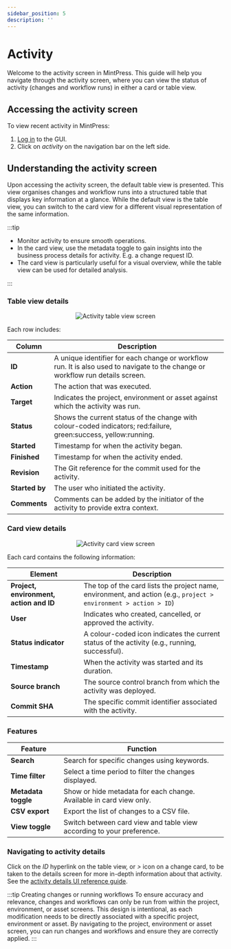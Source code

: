 ```yaml
---
sidebar_position: 5
description: ''
---
```


# Activity

Welcome to the activity screen in MintPress. This guide will help you navigate through the activity screen, where you can view the status of activity (changes and workflow runs) in either a card or table view.

## Accessing the activity screen

To view recent activity in MintPress:

1. [Log in](/ui/login.md) to the GUI.
2. Click on _activity_ on the navigation bar on the left side.

## Understanding the activity screen

Upon accessing the activity screen, the default table view is presented. This view organises changes and workflow runs into a structured table that displays key information at a glance. While the default view is the table view, you can switch to the card view for a different visual representation of the same information.

:::tip

- Monitor activity to ensure smooth operations.
- In the card view, use the metadata toggle to gain insights into the business process details for activity. E.g. a change request ID.
- The card view is particularly useful for a visual overview, while the table view can be used for detailed analysis.

:::

### Table view details

<p align='center'>
  <img alt='Activity table view screen' src={require('!url-loader!./activity-table-view.png').default} className='image-border'/>
</p>

Each row includes:

| Column              | Description                                                                                                                    |
|---------------------|--------------------------------------------------------------------------------------------------------------------------------|
| **ID**              | A unique identifier for each change or workflow run. It is also used to navigate to the change or workflow run details screen. |
| **Action**          | The action that was executed.                                                                                                  |
| **Target**          | Indicates the project, environment or asset against which the activity was run.                                                |
| **Status**          | Shows the current status of the change with colour-coded indicators; red:failure, green:success, yellow:running.               |
| **Started**         | Timestamp for when the activity began.                                                                                         |
| **Finished**        | Timestamp for when the activity ended.                                                                                         |
| **Revision**        | The Git reference for the commit used for the activity.                                                                        |
| **Started&nbsp;by** | The user who initiated the activity.                                                                                           |
| **Comments**        | Comments can be added by the initiator of the activity to provide extra context.                                               |

### Card view details

<p align='center'>
  <img alt='Activity card view screen' src={require('!url-loader!./activity-card-view.png').default} className='image-border'/>
</p>

Each card contains the following information:

| Element                                 | Description                                                                                                       |
|-----------------------------------------|-------------------------------------------------------------------------------------------------------------------|
| **Project, environment, action and ID** | The top of the card lists the project name, environment, and action (e.g., `project > environment > action > ID`) |
| **User**                                | Indicates who created, cancelled, or approved the activity.                                                       |
| **Status indicator**                    | A colour-coded icon indicates the current status of the activity (e.g., running, successful).                     |
| **Timestamp**                           | When the activity was started and its duration.                                                                   |
| **Source branch**                       | The source control branch from which the activity was deployed.                                                   |
| **Commit SHA**                          | The specific commit identifier associated with the activity.                                                      |

### Features

| Feature             | Function                                                              |
|---------------------|-----------------------------------------------------------------------|
| **Search**          | Search for specific changes using keywords.                           |
| **Time filter**     | Select a time period to filter the changes displayed.                 |
| **Metadata toggle** | Show or hide metadata for each change. Available in card view only.   |
| **CSV export**      | Export the list of changes to a CSV file.                             |
| **View toggle**     | Switch between card view and table view according to your preference. |

### Navigating to activity details

Click on the _ID_ hyperlink on the table view, or *>* icon on a change card, to be taken to the details screen for more in-depth information about that activity. See the [activity details UI reference guide](/ui/activity-details.md).

:::tip Creating changes or running workflows
To ensure accuracy and relevance, changes and workflows can only be run from within the project, environment, or asset screens. This design is intentional, as each modification needs to be directly associated with a specific project, environment or asset. By navigating to the project, environment or asset screen, you can run changes and workflows and ensure they are correctly applied.
:::

